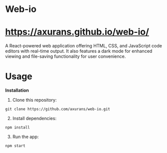 # Web-io 
# https://axurans.github.io/web-io/

A React-powered web application offering HTML, CSS, and JavaScript code editors with real-time output. It also features a dark mode for enhanced viewing and file-saving functionality for user convenience.

# Usage

**Installation**
1. Clone this repository:

```git clone https://github.com/axurans/web-io.git```

2. Install dependencies:

 ```npm install```

3. Run the app:
   
```npm start```


